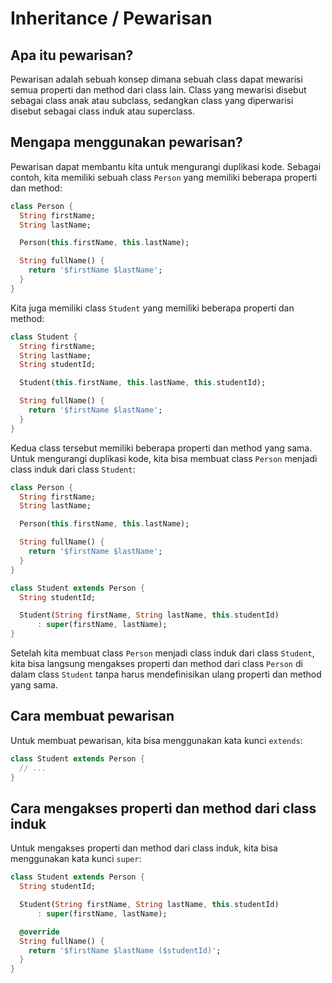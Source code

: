 # Inheritance / Pewarisan

## Apa itu pewarisan?

Pewarisan adalah sebuah konsep dimana sebuah class dapat mewarisi semua properti dan method dari class lain. Class yang mewarisi disebut sebagai class anak atau subclass, sedangkan class yang diperwarisi disebut sebagai class induk atau superclass.

## Mengapa menggunakan pewarisan?

Pewarisan dapat membantu kita untuk mengurangi duplikasi kode. Sebagai contoh, kita memiliki sebuah class `Person` yang memiliki beberapa properti dan method:

```dart
class Person {
  String firstName;
  String lastName;

  Person(this.firstName, this.lastName);

  String fullName() {
    return '$firstName $lastName';
  }
}
```

Kita juga memiliki class `Student` yang memiliki beberapa properti dan method:

```dart
class Student {
  String firstName;
  String lastName;
  String studentId;

  Student(this.firstName, this.lastName, this.studentId);

  String fullName() {
    return '$firstName $lastName';
  }
}
```

Kedua class tersebut memiliki beberapa properti dan method yang sama. Untuk mengurangi duplikasi kode, kita bisa membuat class `Person` menjadi class induk dari class `Student`:

```dart
class Person {
  String firstName;
  String lastName;

  Person(this.firstName, this.lastName);

  String fullName() {
    return '$firstName $lastName';
  }
}

class Student extends Person {
  String studentId;

  Student(String firstName, String lastName, this.studentId)
      : super(firstName, lastName);
}
```

Setelah kita membuat class `Person` menjadi class induk dari class `Student`, kita bisa langsung mengakses properti dan method dari class `Person` di dalam class `Student` tanpa harus mendefinisikan ulang properti dan method yang sama.

## Cara membuat pewarisan

Untuk membuat pewarisan, kita bisa menggunakan kata kunci `extends`:

```dart
class Student extends Person {
  // ...
}
```

## Cara mengakses properti dan method dari class induk

Untuk mengakses properti dan method dari class induk, kita bisa menggunakan kata kunci `super`:

```dart
class Student extends Person {
  String studentId;

  Student(String firstName, String lastName, this.studentId)
      : super(firstName, lastName);

  @override
  String fullName() {
    return '$firstName $lastName ($studentId)';
  }
}
```

